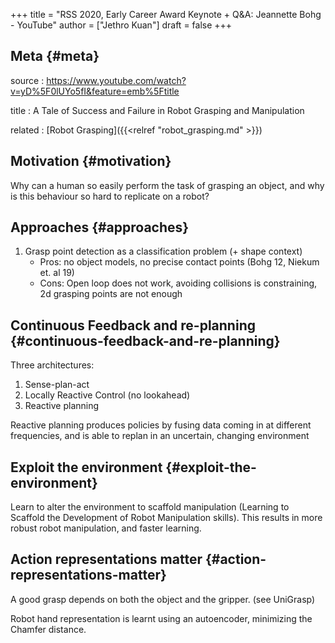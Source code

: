 +++
title = "RSS 2020, Early Career Award Keynote + Q&A: Jeannette Bohg - YouTube"
author = ["Jethro Kuan"]
draft = false
+++

## Meta {#meta}

source
: <https://www.youtube.com/watch?v=yD%5F0lUYo5fI&feature=emb%5Ftitle>

title
: A Tale of Success and Failure in Robot Grasping and Manipulation

related
: [Robot Grasping]({{<relref "robot_grasping.md" >}})

## Motivation {#motivation}

Why can a human so easily perform the task of grasping an object, and why is
this behaviour so hard to replicate on a robot?

## Approaches {#approaches}

1.  Grasp point detection as a classification problem (+ shape context)
    - Pros: no object models, no precise contact points (Bohg 12, Niekum et. al 19)
    - Cons: Open loop does not work, avoiding collisions is constraining, 2d grasping points are not enough

## Continuous Feedback and re-planning {#continuous-feedback-and-re-planning}

Three architectures:

1.  Sense-plan-act
2.  Locally Reactive Control (no lookahead)
3.  Reactive planning

Reactive planning produces policies by fusing data coming in at different
frequencies, and is able to replan in an uncertain, changing environment

## Exploit the environment {#exploit-the-environment}

Learn to alter the environment to scaffold manipulation (Learning to Scaffold
the Development of Robot Manipulation skills). This results in more robust robot
manipulation, and faster learning.

## Action representations matter {#action-representations-matter}

A good grasp depends on both the object and the gripper. (see UniGrasp)

Robot hand representation is learnt using an autoencoder, minimizing the Chamfer distance.

